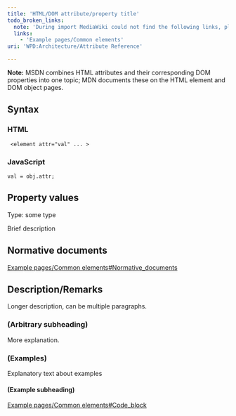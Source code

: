 ```yaml
---
title: 'HTML/DOM attribute/property title'
todo_broken_links:
  note: 'During import MediaWiki could not find the following links, please fix and adjust this list.'
  links:
    - 'Example pages/Common elements'
uri: 'WPD:Architecture/Attribute Reference'

---
```

**Note:** MSDN combines HTML attributes and their corresponding DOM properties into one topic; MDN documents these on the HTML element and DOM object pages.

## Syntax

### HTML

` <element attr="val" ... >`

### JavaScript

` val = obj.attr; `

## Property values

Type: some type

Brief description

## Normative documents

[Example pages/Common elements\#Normative\_documents](/w/index.php?title=Example_pages/Common_elements&action=edit&redlink=1)

## Description/Remarks

Longer description, can be multiple paragraphs.

### (Arbitrary subheading)

More explanation.

### (Examples)

Explanatory text about examples

#### (Example subheading)

[Example pages/Common elements\#Code\_block](/w/index.php?title=Example_pages/Common_elements&action=edit&redlink=1)
